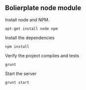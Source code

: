 ## Bolierplate node module

Install node and NPM.

``apt-get install node npm``

Install the dependencies 

``npm install``

Verify the project compiles and tests

``grunt``

Start the server

``grunt start``